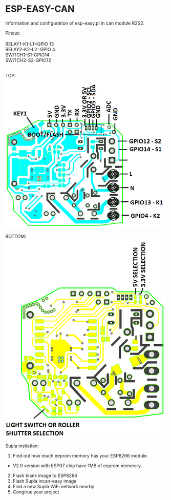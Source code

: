 # ESP-EASY-CAN
Information and configuration of esp-easy.pl in can module R2S2.

Pinout:
<BR><BR>
RELAY1-K1-L1=GPIO 13
<BR>
RELAY2-K2-L2=GPIO 4
<BR>
SWITCH1-S1-GPIO14
<BR>
SWITCH2-S2-GPIO12
<BR><BR>
  
TOP:
<img src="https://github.com/Bobsonkz/ESP-EASY-CAN/blob/master/IN%20CAN%20CONECTION%20V2.0.png" alt="IN CAN MODULE V2.0">

BOTTOM:
<img src="https://github.com/Bobsonkz/ESP-EASY-CAN/blob/master/IN%20CAN%20CONECTION%20V2.0%20-%20BOTTOM.png" alt="IN CAN MODULE V2.0">

Supla instlation:
1. Find out how much eeprom memory has your ESP8266 module.
- V2.0 version with ESP07 chip have 1MB of eeprom memeory.
2. Flash blank image to ESP8266 
3. Flash Supla incan-easy image
4. Find a new Supla WiFi network nearby
5. Congirue your project
